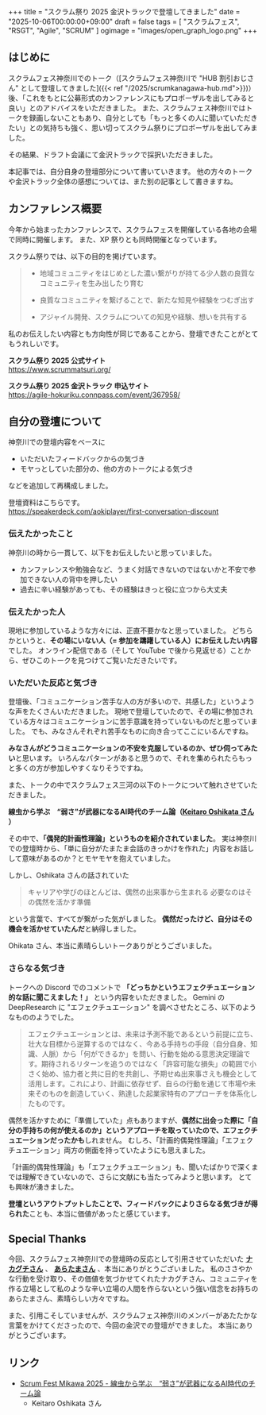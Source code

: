 +++
title = "スクラム祭り 2025 金沢トラックで登壇してきました"
date = "2025-10-06T00:00:00+09:00"
draft = false
tags = [ "スクラムフェス", "RSGT", "Agile", "SCRUM" ]
ogimage = "images/open_graph_logo.png"
+++

## はじめに
スクラムフェス神奈川でのトーク（[スクラムフェス神奈川で "HUB 割引おじさん" として登壇してきました]({{< ref "/2025/scrumkanagawa-hub.md">}})）後、「これをもとに公募形式のカンファレンスにもプロポーザルを出してみると良い」とのアドバイスをいただきました。
また、スクラムフェス神奈川ではトークを録画しないこともあり、自分としても「もっと多くの人に聞いていただきたい」との気持ちも強く、思い切ってスクラム祭りにプロポーザルを出してみました。

その結果、ドラフト会議にて金沢トラックで採択いただきました。

本記事では、自分自身の登壇部分について書いていきます。
他の方々のトークや金沢トラック全体の感想については、また別の記事として書きますね。

## カンファレンス概要
今年から始まったカンファレンスで、スクラムフェスを開催している各地の会場で同時に開催します。
また、XP 祭りとも同時開催となっています。

スクラム祭りでは、以下の目的を掲げています。

> - 地域コミュニティをはじめとした濃い繋がりが持てる少人数の良質なコミュニティを生み出したり育む
> 
> - 良質なコミュニティを繋げることで、新たな知見や経験をつむぎ出す
> 
> - アジャイル開発、スクラムについての知見や経験、想いを共有する

私のお伝えしたい内容とも方向性が同じであることから、登壇できたことがとてもうれしいです。

**スクラム祭り 2025 公式サイト** \
https://www.scrummatsuri.org/

**スクラム祭り 2025 金沢トラック 申込サイト** \
https://agile-hokuriku.connpass.com/event/367958/

## 自分の登壇について
神奈川での登壇内容をベースに
- いただいたフィードバックからの気づき
- モヤっとしていた部分の、他の方のトークによる気づき

などを追加して再構成しました。

登壇資料はこちらです。 \
https://speakerdeck.com/aokiplayer/first-conversation-discount

### 伝えたかったこと
神奈川の時から一貫して、以下をお伝えしたいと思っていました。

- カンファレンスや勉強会など、うまく対話できないのではないかと不安で参加できない人の背中を押したい
- 過去に辛い経験があっても、その経験はきっと役に立つから大丈夫

### 伝えたかった人
現地に参加しているような方々には、正直不要かなと思っていました。
どちらかというと、**その場にいない人（= 参加を躊躇している人）にお伝えしたい内容**でした。
オンライン配信である（そして YouTube で後から見返せる）ことから、ぜひこのトークを見つけてご覧いただきたいです。

### いただいた反応と気づき
登壇後、「コミュニケーション苦手な人の方が多いので、共感した」というような声をたくさんいただきました。
現地で登壇していたので、その場に参加されている方々はコミュニケーションに苦手意識を持っていないものだと思っていました。
でも、みなさんそれぞれ苦手なものに向き合ってここにいるんですね。

**みなさんがどうコミュニケーションの不安を克服しているのか、ぜひ伺ってみたい**と思います。
いろんなパターンがあると思うので、それを集められたらもっと多くの方が参加しやすくなりそうですね。

また、トークの中でスクラムフェス三河の以下のトークについて触れさせていただきました。

**線虫から学ぶ　“弱さ”が武器になるAI時代のチーム論（[Keitaro Oshikata さん](https://x.com/oshikata200) ）**

その中で、**「偶発的計画性理論」というものを紹介されていました**。
実は神奈川での登壇時から、「単に自分がたまたま会話のきっかけを作れた」内容をお話しして意味があるのか？とモヤモヤを抱えていました。

しかし、Oshikata さんの話されていた

> キャリアや学びのほとんどは、偶然の出来事から生まれる
> 必要なのはその偶然を活かす準備

という言葉で、すべてが繋がった気がしました。
**偶然だったけど、自分はその機会を活かせていたんだ**と納得しました。

Ohikata さん、本当に素晴らしいトークありがとうございました。

### さらなる気づき
トークへの Discord でのコメントで **「どっちかというエフェクチュエーション的な話に聞こえました！」** という内容をいただきました。
Gemini の DeepResearch に "エフェクチュエーション" を調べさせたところ、以下のようなもののようでした。

> エフェクチュエーションとは、未来は予測不能であるという前提に立ち、壮大な目標から逆算するのではなく、今ある手持ちの手段（自分自身、知識、人脈）から「何ができるか」を問い、行動を始める意思決定理論です。期待されるリターンを追うのではなく「許容可能な損失」の範囲で小さく始め、協力者と共に目的を共創し、予期せぬ出来事さえも機会として活用します。これにより、計画に依存せず、自らの行動を通じて市場や未来そのものを創造していく、熟達した起業家特有のアプローチを体系化したものです。

偶然を活かすために「準備していた」点もありますが、**偶然に出会った際に「自分の手持ちの何が使えるのか」というアプローチを取っていたので、エフェクチュエーションだったかも**しれません。
むしろ、「計画的偶発性理論」「エフェクチュエーション」両方の側面を持っていたようにも思えました。

「計画的偶発性理論」も「エフェクチュエーション」も、聞いたばかりで深くまでは理解できていないので、さらに文献にも当たってみようと思います。
とても興味が湧きました。

**登壇というアウトプットしたことで、フィードバックによりさらなる気づきが得られた**ことも、本当に価値があったと感じています。

## Special Thanks
今回、スクラムフェス神奈川での登壇時の反応として引用させていただいた **[ナカグチさん](https://x.com/naka227_shima)** 、 **[あらたまさん](https://x.com/ar_tama)** 、本当にありがとうございました。
私のささやかな行動を受け取り、その価値を気づかせてくれたナカグチさん、コミュニティを作る立場として私のような辛い立場の人間を作らないという強い信念をお持ちのあらたまさん、素晴らしい方々ですね。

また、引用こそしていませんが、スクラムフェス神奈川のメンバーがあたたかな言葉をかけてくださったので、今回の金沢での登壇ができました。
本当にありがとうございます。

## リンク
- [Scrum Fest Mikawa 2025 - 線虫から学ぶ　“弱さ”が武器になるAI時代のチーム論](https://confengine.com/conferences/scrum-fest-mikawa-2025/proposal/22898/ai)
  - Keitaro Oshikata さん
